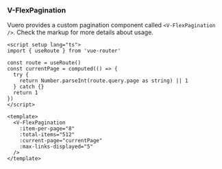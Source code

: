 ### V-FlexPagination

Vuero provides a custom pagination component called `<V-FlexPagination />`.
Check the markup for more details about usage.

<!--code-->

```vue
<script setup lang="ts">
import { useRoute } from 'vue-router'

const route = useRoute()
const currentPage = computed(() => {
  try {
    return Number.parseInt(route.query.page as string) || 1
  } catch {}
  return 1
})
</script>

<template>
  <V-FlexPagination
    :item-per-page="8"
    :total-items="512"
    :current-page="currentPage"
    :max-links-displayed="5"
  />
</template>
```

<!--/code-->
